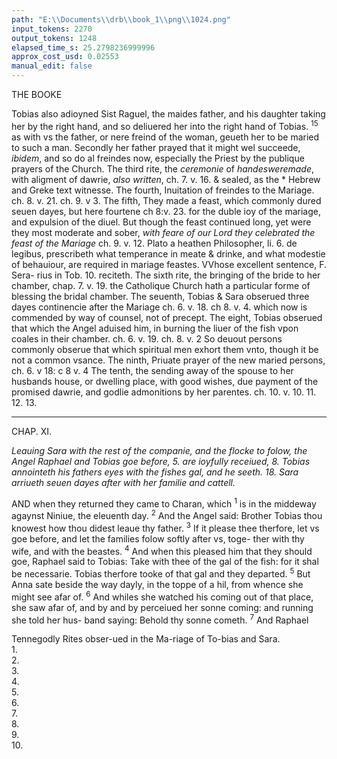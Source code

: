 ```yaml
---
path: "E:\\Documents\\drb\\book_1\\png\\1024.png"
input_tokens: 2270
output_tokens: 1248
elapsed_time_s: 25.2798236999996
approx_cost_usd: 0.02553
manual_edit: false
---
```

THE BOOKE

Tobias also adioyned Sist Raguel, the maides father, and his daughter taking her by the
right hand, and so deliuered her into the right hand of Tobias. <sup>15</sup>
as with vs the father, or nere freind of the woman, geueth her to be maried to
such a man. Secondly her father prayed that it might wel succeede, *ibidem*, and so
do al freindes now, especially the Priest by the publique prayers of the Church.
The third rite, the *ceremonie* of *handesweremade*, with aligment of dawrie,
*also written*, ch. 7. v. 16. & sealed, as the * Hebrew and Greke text witnesse. The
fourth, Inuitation of freindes to the Mariage. ch. 8. v. 21. ch. 9. v 3. The fifth, They
made a feast, which commonly dured seuen dayes, but here fourtene ch 8:v. 23.
for the duble ioy of the mariage, and expulsion of the diuel. But though the
feast continued long, yet were they most moderate and sober, *with feare of our Lord they
celebrated the feast of the Mariage* ch. 9. v. 12. Plato a heathen Philosopher, li. 6. de
legibus, prescribeth what temperance in meate & drinke, and what modestie of
behauiour, are required in mariage feastes. VVhose excellent sentence, F. Sera-
rius in Tob. 10. reciteth. The sixth rite, the bringing of the bride to her chamber,
chap. 7. v. 19. the Catholique Church hath a particular forme of blessing the
bridal chamber. The seuenth, Tobias & Sara obserued three dayes continencie
after the Mariage ch. 6. v. 18. ch 8. v. 4. which now is commended by way of
counsel, not of precept. The eight, Tobias obserued that which the Angel
aduised him, in burning the liuer of the fish vpon coales in their chamber. ch. 6.
v. 19. ch. 8. v. 2 So deuout persons commonly obserue that which spiritual
men exhort them vnto, though it be not a common vsance. The ninth, Priuate
prayer of the new maried persons, ch. 6. v 18: c 8 v. 4 The tenth, the sending
away of the spouse to her husbands house, or dwelling place, with good wishes,
due payment of the promised dawrie, and godlie admonitions by her parentes.
ch. 10. v. 10. 11. 12. 13.

<hr>

CHAP. XI.

*Leauing Sara with the rest of the companie, and the flocke to folow, the Angel
Raphael and Tobias goe before, 5. are ioyfully receiued, 8. Tobias annointeth
his fathers eyes with the fishes gal, and he seeth. 18. Sara arriueth seuen
dayes after with her familie and cattell.*

AND when they returned they came to Charan, which <sup>1</sup>
is in the middeway agaynst Niniue, the eleuenth day.
<sup>2</sup> And the Angel said: Brother Tobias thou knowest how
thou didest leaue thy father. <sup>3</sup> If it please thee therfore, let
vs goe before, and let the families folow softly after vs, toge-
ther with thy wife, and with the beastes. <sup>4</sup> And when this
pleased him that they should goe, Raphael said to Tobias:
Take with thee of the gal of the fish: for it shal be necessarie.
Tobias therfore tooke of that gal and they departed. <sup>5</sup> But
Anna sate beside the way dayly, in the toppe of a hil, from
whence she might see afar of. <sup>6</sup> And whiles she watched his
coming out of that place, she saw afar of, and by and by
perceiued her sonne coming: and running she told her hus-
band saying: Behold thy sonne cometh. <sup>7</sup> And Raphael

[^1]: *Apud:* Munste-rum.

[^2]: Gen. 29. v. 27.

[^3]: Iudic. 14. v. 17.

<aside>Tennegodly Rites obser-ued in the Ma-riage of To-bias and Sara.</aside>

<aside>1.</aside>

<aside>2.</aside>

<aside>3.</aside>

<aside>4.</aside>

<aside>5.</aside>

<aside>6.</aside>

<aside>7.</aside>

<aside>8.</aside>

<aside>9.</aside>

<aside>10.</aside>